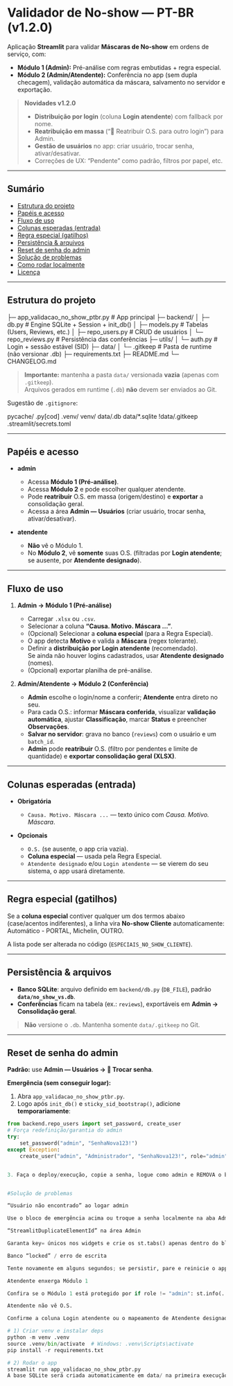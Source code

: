 # Validador de No-show — PT-BR (v1.2.0)

Aplicação **Streamlit** para validar **Máscaras de No-show** em ordens de serviço, com:
- **Módulo 1 (Admin):** Pré-análise com regras embutidas + regra especial.
- **Módulo 2 (Admin/Atendente):** Conferência no app (sem dupla checagem), validação automática da máscara, salvamento no servidor e exportação.

> **Novidades v1.2.0**
> - **Distribuição por login** (coluna **Login atendente**) com fallback por nome.  
> - **Reatribuição em massa** (“🔁 Reatribuir O.S. para outro login”) para Admin.  
> - **Gestão de usuários** no app: criar usuário, trocar senha, ativar/desativar.  
> - Correções de UX: “Pendente” como padrão, filtros por papel, etc.

---

## Sumário
- [Estrutura do projeto](#estrutura-do-projeto)
- [Papéis e acesso](#papéis-e-acesso)
- [Fluxo de uso](#fluxo-de-uso)
- [Colunas esperadas (entrada)](#colunas-esperadas-entrada)
- [Regra especial (gatilhos)](#regra-especial-gatilhos)
- [Persistência & arquivos](#persistência--arquivos)
- [Reset de senha do admin](#reset-de-senha-do-admin)
- [Solução de problemas](#solução-de-problemas)
- [Como rodar localmente](#como-rodar-localmente)
- [Licença](#licença)

---

## Estrutura do projeto

├─ app_validacao_no_show_ptbr.py # App principal
├─ backend/
│ ├─ db.py # Engine SQLite + Session + init_db()
│ ├─ models.py # Tabelas (Users, Reviews, etc.)
│ ├─ repo_users.py # CRUD de usuários
│ └─ repo_reviews.py # Persistência das conferências
├─ utils/
│ └─ auth.py # Login + sessão estável (SID)
├─ data/
│ └─ .gitkeep # Pasta de runtime (não versionar .db)
├─ requirements.txt
├─ README.md
└─ CHANGELOG.md


> **Importante:** mantenha a pasta `data/` versionada **vazia** (apenas com `.gitkeep`).  
> Arquivos gerados em runtime (`.db`) **não** devem ser enviados ao Git.

Sugestão de `.gitignore`:

pycache/
.py[cod]
.venv/
venv/
data/.db
data/*.sqlite
!data/.gitkeep
.streamlit/secrets.toml


---

## Papéis e acesso

- **admin**
  - Acessa **Módulo 1 (Pré-análise)**.
  - Acessa **Módulo 2** e pode escolher qualquer atendente.
  - Pode **reatribuir** O.S. em massa (origem/destino) e **exportar** a consolidação geral.
  - Acessa a área **Admin — Usuários** (criar usuário, trocar senha, ativar/desativar).

- **atendente**
  - **Não** vê o Módulo 1.
  - No **Módulo 2**, vê **somente** suas O.S. (filtradas por **Login atendente**; se ausente, por **Atendente designado**).

---

## Fluxo de uso

1. **Admin → Módulo 1 (Pré-análise)**
   - Carregar `.xlsx` ou `.csv`.
   - Selecionar a coluna **“Causa. Motivo. Máscara …”**.
   - (Opcional) Selecionar a **coluna especial** (para a Regra Especial).
   - O app detecta **Motivo** e valida a **Máscara** (regex tolerante).
   - Definir a **distribuição por Login atendente** (recomendado).  
     Se ainda não houver logins cadastrados, usar **Atendente designado** (nomes).
   - (Opcional) exportar planilha de pré-análise.

2. **Admin/Atendente → Módulo 2 (Conferência)**
   - **Admin** escolhe o login/nome a conferir; **Atendente** entra direto no seu.
   - Para cada O.S.: informar **Máscara conferida**, visualizar **validação automática**, ajustar **Classificação**, marcar **Status** e preencher **Observações**.
   - **Salvar no servidor**: grava no banco (`reviews`) com o usuário e um `batch_id`.
   - **Admin** pode **reatribuir** O.S. (filtro por pendentes e limite de quantidade) e **exportar consolidação geral (XLSX)**.

---

## Colunas esperadas (entrada)

- **Obrigatória**
  - `Causa. Motivo. Máscara ...` — texto único com *Causa. Motivo. Máscara*.

- **Opcionais**
  - `O.S.` (se ausente, o app cria vazia).
  - **Coluna especial** — usada pela Regra Especial.
  - `Atendente designado` e/ou `Login atendente` — se vierem do seu sistema, o app usará diretamente.

---

## Regra especial (gatilhos)

Se a **coluna especial** contiver qualquer um dos termos abaixo (case/acentos indiferentes), a linha vira **No-show Cliente** automaticamente: Automático - PORTAL, Michelin, OUTRO.


A lista pode ser alterada no código (`ESPECIAIS_NO_SHOW_CLIENTE`).

---

## Persistência & arquivos

- **Banco SQLite**: arquivo definido em `backend/db.py` (`DB_FILE`), padrão **`data/no_show_vs.db`**.  
- **Conferências** ficam na tabela (ex.: `reviews`), exportáveis em **Admin → Consolidação geral**.

> **Não** versione o `.db`. Mantenha somente `data/.gitkeep` no Git.

---

## Reset de senha do admin

**Padrão:** use **Admin — Usuários → 🔑 Trocar senha**.

**Emergência (sem conseguir logar):**
1. Abra `app_validacao_no_show_ptbr.py`.
2. Logo após `init_db()` e `sticky_sid_bootstrap()`, adicione **temporariamente**:


```python
from backend.repo_users import set_password, create_user
# Força redefinição/garantia do admin
try:
    set_password("admin", "SenhaNova123!")
except Exception:
    create_user("admin", "Administrador", "SenhaNova123!", role="admin", active=1)


3. Faça o deploy/execução, copie a senha, logue como admin e REMOVA o bloco do código.


#Solução de problemas

“Usuário não encontrado” ao logar admin

Use o bloco de emergência acima ou troque a senha localmente na aba Admin.

“StreamlitDuplicateElementId” na área Admin

Garanta key= únicos nos widgets e crie os st.tabs() apenas dentro do bloco if role == "admin":.

Banco “locked” / erro de escrita

Tente novamente em alguns segundos; se persistir, pare e reinicie o app.

Atendente enxerga Módulo 1

Confira se o Módulo 1 está protegido por if role != "admin": st.info(...); out = None.

Atendente não vê O.S.

Confirme a coluna Login atendente ou o mapeamento de Atendente designado para login; verifique se o usuário está ativo.

# 1) Criar venv e instalar deps
python -m venv .venv
source .venv/bin/activate  # Windows: .venv\Scripts\activate
pip install -r requirements.txt

# 2) Rodar o app
streamlit run app_validacao_no_show_ptbr.py
A base SQLite será criada automaticamente em data/ na primeira execução.

